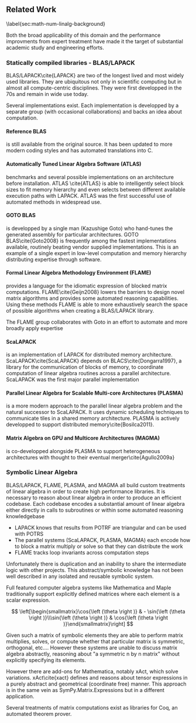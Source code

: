 
Related Work
------------

\label{sec:math-num-linalg-background}

Both the broad applicability of this domain and the performance improvments from expert treatment have made it the target of substantial academic study and engineering efforts.

### Statically compiled libraries - BLAS/LAPACK

BLAS/LAPACK\cite{LAPACK} are two of the longest lived and most widely used libraries.  They are ubiquitous not only in scientific computing but in almost all compute-centric disciplines.  They were first developped in the 70s and remain in wide use today.

Several implementations exist.  Each implementation is developped by a separate group (with occasional collaborations) and backs an idea about computation.

#### Reference BLAS

is still available from the original source.  It has been updated to more modern coding styles and has automated translations into C.

#### Automatically Tuned Linear Algebra Software (ATLAS)

benchmarks and several possible implementations on an architecture before installation.  ATLAS \cite{ATLAS} is able to intelligently select block sizes to fit memory hierarchy and even selects between different available execution paths with LAPACK.  ATLAS was the first successful use of automated methods in widespread use.

#### GOTO BLAS

is developped by a single man (Kazushige Goto) who hand-tunes the generated assembly for particular architectures.  GOTO BLAS\cite{Goto2008} is frequently among the fastest implementations available, routinely beating vendor supplied implementations.  This is an example of a single expert in low-level computation and memory hierarchy distributing expertise through software.

#### Formal Linear Algebra Methodology Environment (FLAME) 

provides a language for the idiomatic expression of blocked matrix computations.  FLAME\cite{Geijn2008} lowers the barriers to design novel matrix algorithms and provides some automated reasoning capabilities.  Using these methods FLAME is able to more exhaustively search the space of possible algorithms when creating a BLAS/LAPACK library.   

The FLAME group collaborates with Goto in an effort to automate and more broadly apply expertise

#### ScaLAPACK

is an implementation of LAPACK for distributed memory architecture.  ScaLAPACK\cite{ScaLAPACK} depends on BLACS\cite{Dongarra1997}, a library for the communication of blocks of memory, to coordinate computation of linear algebra routines across a parallel architecture.  ScaLAPACK was the first major parallel implementation

#### Parallel Linear Algebra for Scalable Multi-core Architectures (PLASMA)

is a more modern approach to the parallel linear algebra problem and the natural successor to ScaLAPACK.  It uses dynamic scheduling techniques to communicate tiles in a shared memory architecture.  PLASMA is actively developped to support distributed memory\cite{Bosilca2011}.

#### Matrix Algebra on GPU and Multicore Architectures (MAGMA)

is co-developped alongside PLASMA to support heterogeneous architectures with thought to their eventual merger\cite{Agullo2009a}


### Symbolic Linear Algebra

BLAS/LAPACK, FLAME, PLASMA, and MAGMA all build custom treatments of linear algebra in order to create high performance libraries.  It is necessary to reason about linear algebra in order to produce an efficient codebase.  Each codebase encodes a substantial amount of linear algebra either directly in calls to subroutines or within some automated reasoning knowledgebase

*   LAPACK knows that results from POTRF are triangular and can be used with POTRS
*   The parallel systems (ScaLAPACK, PLASMA, MAGMA) each encode how to block a matrix multiply or solve so that they can distribute the work
*   FLAME tracks loop invariants across computation steps

Unfortunately there is duplication and an inability to share the intermediate logic with other projects.  This abstract/symbolic knowledge has not been well described in any isolated and reusable symbolic system.

Full featured computer algebra systems like Mathematica and Maple traditionally support explicitly defined matrices where each element is a scalar expression. 

$$ \left[\begin{smallmatrix}\cos{\left (\theta \right )} & - \sin{\left (\theta \right )}\\\sin{\left (\theta \right )} & \cos{\left (\theta \right )}\end{smallmatrix}\right] $$ 

Given such a matrix of symbolic elements they are able to perform matrix multiplies, solves, or compute whether that particular matrix is symmetric, orthogonal, etc....  However these systems are unable to discuss matrix algebra abstractly, reasoning about "a symmetric n by n matrix" without explicitly specifying its elements.

However there are add-ons for Mathematica, notably xAct, which solve variations.  xAct\cite{xact} defines and reasons about tensor expressions in a purely abstract and geometrical (coordinate free) manner.  This approach is in the same vein as SymPy.Matrix.Expressions but in a different application.

Several treatments of matrix computations exist as libraries for Coq, an automated theorem prover.
